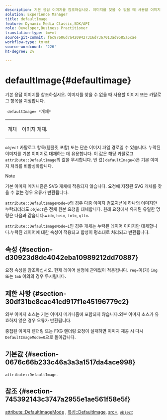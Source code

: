 ```yaml
---
description: 기본 응답 이미지를 참조하십시오. 이미지를 찾을 수 없을 때 사용할 이미지 또는 카탈로그 항목을 지정합니다.
solution: Experience Manager
title: defaultImage
feature: Dynamic Media Classic,SDK/API
role: Developer,Business Practitioner
translation-type: tm+mt
source-git-commit: f6c97606d7a4209427316d7367013ad9585a5cae
workflow-type: tm+mt
source-wordcount: '226'
ht-degree: 2%

---
```



# defaultImage{#defaultimage}

기본 응답 이미지를 참조하십시오. 이미지를 찾을 수 없을 때 사용할 이미지 또는 카탈로그 항목을 지정합니다.

` defaultImage= *`개체`*`

<table id="simpletable_C1FC14B7D9AE476DB2B10EB402944335"> 
 <tr class="strow"> 
  <td class="stentry"> <p> <span class="codeph"> <span class="varname"> 개체  </span> </span> </p> </td> 
  <td class="stentry"> <p>이미지 개체. </p> </td> 
 </tr> 
</table>

*`object`* 카탈로그 항목(템플릿 포함) 또는 단순 이미지 파일 경로일 수 있습니다. 누락된 이미지를 기본 이미지로 대체하는 데 유용합니다. 이 값은 해당 카탈로그 `attribute::DefaultImage`의 값을 무시합니다. 빈 값( `defaultImage=`)은 기본 이미지 처리를 비활성화합니다.

>[!NOTE]
>
>기본 이미지 메커니즘은 SVG 개체에 적용되지 않습니다. 요청에 지정된 SVG 개체를 찾을 수 없는 경우 오류가 반환됩니다.

`attribute::DefaultImageMode=0`의 경우 다중 이미지 컴포지션에 하나의 이미지만 누락되더라도 *`object`*&#x200B;은 전체 원본 요청을 대체합니다. 원래 요청에서 유지된 유일한 명령은 다음과 같습니다.`wid=`, `hei=`, `fmt=`, `qlt=`.

`attribute::DefaultImageMode=1`인 경우 개체는 누락된 레이어 이미지만 대체합니다.누락된 레이어에 대한 속성이 적용되고 합성이 평소대로 처리되고 반환됩니다.

## 속성 {#section-d30923d8dc4042eba10989212dd70887}

요청 속성을 참조하십시오. 현재 레이어 설정에 관계없이 적용됩니다. `req=`이(가) `img` 또는 `tmb` 이외의 경우 무시됩니다.

## 제한 사항 {#section-30df31bc8cac41cd917f1e45196779c2}

외부 이미지 소스는 기본 이미지 메커니즘에 포함되지 않습니다.외부 이미지 소스가 유효하지 않은 경우 오류가 반환됩니다.

중첩된 이미지 렌더링 또는 FXG 렌더링 요청이 실패하면 이미지 제공 시 다시 `DefaultImageMode=0`으로 돌아갑니다.

## 기본값 {#section-0676c66b233c46a3a3a1517da4ace998}

`attribute::DefaultImage`.

## 참조 {#section-745392143c3747a2955e1ae561f58e5f}

[attribute::DefaultImageMode](../../../../../is-api/image-catalog/image-serving-api-ref/c-image-catalog-reference/c-attributes-reference/r-defaultimagemode.md#reference-8a996af162f84e46bbe9e6e0d4e26782) ,  [특성::DefaultImage](../../../../../is-api/image-catalog/image-serving-api-ref/c-image-catalog-reference/c-attributes-reference/r-is-cat-defaultimage.md#reference-8e9900e129f54ed68462a3c2fc3bc433),  [src=](../../../../../is-api/http-ref/image-serving-api-ref/c-http-protocol-reference/c-command-reference/r-src.md#reference-f6506637778c4c69bf106a7924a91ab1),  [ *`object`* ](../../../../../is-api/http-ref/image-serving-api-ref/c-http-protocol-reference/c-data-types/r-object.md#reference-2591bd24548d462782c68d138ef795a0)
